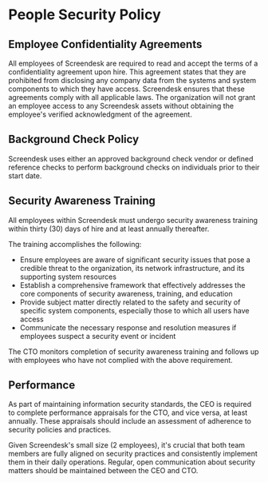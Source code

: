 # People Security Policy

## Employee Confidentiality Agreements

All employees of Screendesk are required to read and accept the terms of a confidentiality agreement upon hire. This agreement states that they are prohibited from disclosing any company data from the systems and system components to which they have access. Screendesk ensures that these agreements comply with all applicable laws. The organization will not grant an employee access to any Screendesk assets without obtaining the employee's verified acknowledgment of the agreement.

## Background Check Policy

Screendesk uses either an approved background check vendor or defined reference checks to perform background checks on individuals prior to their start date.

## Security Awareness Training

All employees within Screendesk must undergo security awareness training within thirty (30) days of hire and at least annually thereafter.

The training accomplishes the following:

- Ensure employees are aware of significant security issues that pose a credible threat to the organization, its network infrastructure, and its supporting system resources
- Establish a comprehensive framework that effectively addresses the core components of security awareness, training, and education
- Provide subject matter directly related to the safety and security of specific system components, especially those to which all users have access 
- Communicate the necessary response and resolution measures if employees suspect a security event or incident

The CTO monitors completion of security awareness training and follows up with employees who have not complied with the above requirement.

## Performance

As part of maintaining information security standards, the CEO is required to complete performance appraisals for the CTO, and vice versa, at least annually. These appraisals should include an assessment of adherence to security policies and practices.

Given Screendesk's small size (2 employees), it's crucial that both team members are fully aligned on security practices and consistently implement them in their daily operations. Regular, open communication about security matters should be maintained between the CEO and CTO.